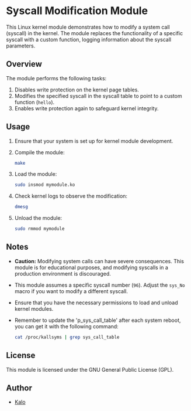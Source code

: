 # Syscall Modification Module

This Linux kernel module demonstrates how to modify a system call (syscall) in the kernel. The module replaces the functionality of a specific syscall with a custom function, logging information about the syscall parameters.

## Overview

The module performs the following tasks:

1. Disables write protection on the kernel page tables.
2. Modifies the specified syscall in the syscall table to point to a custom function (`hello`).
3. Enables write protection again to safeguard kernel integrity.

## Usage

1. Ensure that your system is set up for kernel module development.

2. Compile the module:

   ```bash
   make
   ```

3. Load the module:

   ```bash
   sudo insmod mymodule.ko
   ```

4. Check kernel logs to observe the modification:

   ```bash
   dmesg
   ```

5. Unload the module:

   ```bash
   sudo rmmod mymodule
   ```

## Notes

- **Caution:** Modifying system calls can have severe consequences. This module is for educational purposes, and modifying syscalls in a production environment is discouraged.

- This module assumes a specific syscall number (`96`). Adjust the `sys_No` macro if you want to modify a different syscall.

- Ensure that you have the necessary permissions to load and unload kernel modules.

- Remember to update the 'p_sys_call_table' after each system reboot, you can get it with the following command:

   ```bash
   cat /proc/kallsyms | grep sys_call_table 
   ```



## License

This module is licensed under the GNU General Public License (GPL).

## Author

- [Kalo](https://github.com/Kalopers)
